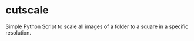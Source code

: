 # cutscale
Simple Python Script to scale all images of a folder to a square in a specific resolution.
